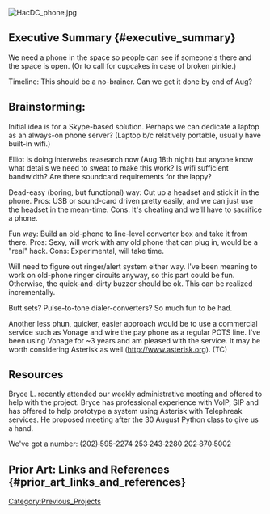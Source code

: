 ![](HacDC_phone.jpg "HacDC_phone.jpg")

## Executive Summary {#executive_summary}

We need a phone in the space so people can see if someone's there and
the space is open. (Or to call for cupcakes in case of broken pinkie.)

Timeline: This should be a no-brainer. Can we get it done by end of Aug?

## Brainstorming:

Initial idea is for a Skype-based solution. Perhaps we can dedicate a
laptop as an always-on phone server? (Laptop b/c relatively portable,
usually have built-in wifi.)

Elliot is doing interwebs reasearch now (Aug 18th night) but anyone know
what details we need to sweat to make this work? Is wifi sufficient
bandwidth? Are there soundcard requirements for the lappy?

Dead-easy (boring, but functional) way: Cut up a headset and stick it in
the phone. Pros: USB or sound-card driven pretty easily, and we can just
use the headset in the mean-time. Cons: It's cheating and we'll have to
sacrifice a phone.

Fun way: Build an old-phone to line-level converter box and take it from
there. Pros: Sexy, will work with any old phone that can plug in, would
be a "real" hack. Cons: Experimental, will take time.

Will need to figure out ringer/alert system either way. I've been
meaning to work on old-phone ringer circuits anyway, so this part could
be fun. Otherwise, the quick-and-dirty buzzer should be ok. This can be
realized incrementally.

Butt sets? Pulse-to-tone dialer-converters? So much fun to be had.

Another less phun, quicker, easier approach would be to use a commercial
service such as Vonage and wire the pay phone as a regular POTS line.
I've been using Vonage for \~3 years and am pleased with the service. It
may be worth considering Asterisk as well (http://www.asterisk.org).
(TC)

## Resources

Bryce L. recently attended our weekly administrative meeting and offered
to help with the project. Bryce has professional experience with VoIP,
SIP and has offered to help prototype a system using Asterisk with
Telephreak services. He proposed meeting after the 30 August Python
class to give us a hand.

We've got a number: ~~(202) 595-2274~~ ~~253 243 2280~~ ~~202 870 5002~~

## Prior Art: Links and References {#prior_art_links_and_references}

[Category:Previous_Projects](Category:Previous_Projects)
